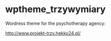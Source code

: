 # wptheme_trzywymiary

Wordress theme for the psychotherapy agency:

<a href="http://www.projekt-trzy.hekko24.pl/">http://www.projekt-trzy.hekko24.pl/</a>
